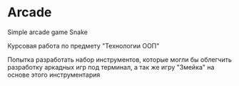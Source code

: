 # Arcade
Simple arcade game Snake

Курсовая работа по предмету "Технологии ООП"

Попытка разработать набор инструментов, которые могли бы облегчить разработку аркадных игр под терминал, а так же игру "Змейка" на основе этого инструментария

